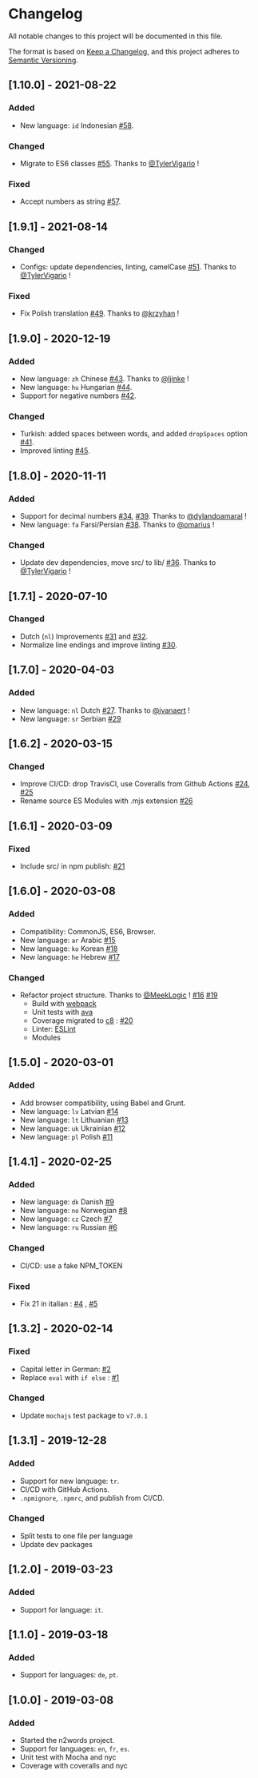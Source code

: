 # Changelog
All notable changes to this project will be documented in this file.

The format is based on [Keep a Changelog](https://keepachangelog.com/en/1.0.0/),
and this project adheres to [Semantic Versioning](https://semver.org/spec/v2.0.0.html).


## [1.10.0] - 2021-08-22
### Added
- New language: `id` Indonesian [#58](https://github.com/forzagreen/n2words/pull/58).

### Changed
- Migrate to ES6 classes [#55](https://github.com/forzagreen/n2words/pull/55). Thanks to [@TylerVigario](https://github.com/TylerVigario) !

### Fixed
- Accept numbers as string [#57](https://github.com/forzagreen/n2words/pull/57).


## [1.9.1] - 2021-08-14
### Changed
- Configs: update dependencies, linting, camelCase [#51](https://github.com/forzagreen/n2words/pull/51). Thanks to [@TylerVigario](https://github.com/TylerVigario) !

### Fixed
- Fix Polish translation [#49](https://github.com/forzagreen/n2words/pull/49). Thanks to [@krzyhan](https://github.com/krzyhan) !

## [1.9.0] - 2020-12-19
### Added
- New language: `zh` Chinese [#43](https://github.com/forzagreen/n2words/pull/43). Thanks to [@ljinke](https://github.com/ljinke) !
- New language: `hu` Hungarian [#44](https://github.com/forzagreen/n2words/pull/44).
- Support for negative numbers [#42](https://github.com/forzagreen/n2words/pull/42).

### Changed
- Turkish: added spaces between words, and added `dropSpaces` option [#41](https://github.com/forzagreen/n2words/pull/41).
- Improved linting [#45](https://github.com/forzagreen/n2words/pull/45).


## [1.8.0] - 2020-11-11
### Added
- Support for decimal numbers [#34](https://github.com/forzagreen/n2words/pull/34), [#39](https://github.com/forzagreen/n2words/pull/39). Thanks to [@dylandoamaral](https://github.com/dylandoamaral) !
- New language: `fa` Farsi/Persian [#38](https://github.com/forzagreen/n2words/pull/38). Thanks to [@omarius](https://github.com/omarius) !

### Changed
- Update dev dependencies, move src/ to lib/ [#36](https://github.com/forzagreen/n2words/pull/36). Thanks to [@TylerVigario](https://github.com/TylerVigario) !


## [1.7.1] - 2020-07-10
### Changed
- Dutch (`nl`) Improvements [#31](https://github.com/forzagreen/n2words/issues/31) and [#32](https://github.com/forzagreen/n2words/pull/32).
- Normalize line endings and improve linting [#30](https://github.com/forzagreen/n2words/pull/30).

## [1.7.0] - 2020-04-03
### Added
- New language: `nl` Dutch [#27](https://github.com/forzagreen/n2words/pull/27). Thanks to [@jvanaert](https://github.com/jvanaert) !
- New language: `sr` Serbian [#29](https://github.com/forzagreen/n2words/pull/29)


## [1.6.2] - 2020-03-15

### Changed
- Improve CI/CD: drop TravisCI, use Coveralls from Github Actions [#24](https://github.com/forzagreen/n2words/issues/24), [#25](https://github.com/forzagreen/n2words/issues/25)
- Rename source ES Modules with .mjs extension [#26](https://github.com/forzagreen/n2words/issues/26)


## [1.6.1] - 2020-03-09

### Fixed
- Include src/ in npm publish: [#21](https://github.com/forzagreen/n2words/issues/21)


## [1.6.0] - 2020-03-08
### Added
- Compatibility: CommonJS, ES6, Browser.
- New language: `ar` Arabic [#15](https://github.com/forzagreen/n2words/pull/15)
- New language: `ko` Korean [#18](https://github.com/forzagreen/n2words/pull/18)
- New language: `he` Hebrew [#17](https://github.com/forzagreen/n2words/pull/17)

### Changed
- Refactor project structure. Thanks to [@MeekLogic](https://github.com/MeekLogic) ! [#16](https://github.com/forzagreen/n2words/pull/16) [#19](https://github.com/forzagreen/n2words/pull/19)
  - Build with [webpack](https://webpack.js.org)
  - Unit tests with [ava](https://github.com/avajs/ava)
  - Coverage migrated to [c8](https://github.com/bcoe/c8) : [#20](https://github.com/forzagreen/n2words/pull/20)
  - Linter: [ESLint](https://eslint.org)
  - Modules



## [1.5.0] - 2020-03-01
### Added
- Add browser compatibility, using Babel and Grunt.
- New language: `lv` Latvian [#14](https://github.com/forzagreen/n2words/pull/14)
- New language: `lt` Lithuanian [#13](https://github.com/forzagreen/n2words/pull/13)
- New language: `uk` Ukrainian [#12](https://github.com/forzagreen/n2words/pull/12)
- New language: `pl` Polish [#11](https://github.com/forzagreen/n2words/pull/11)


## [1.4.1] - 2020-02-25
### Added
- New language: `dk` Danish [#9](https://github.com/forzagreen/n2words/pull/9)
- New language: `no` Norwegian [#8](https://github.com/forzagreen/n2words/pull/8)
- New language: `cz` Czech [#7](https://github.com/forzagreen/n2words/pull/7)
- New language: `ru` Russian [#6](https://github.com/forzagreen/n2words/pull/6)

### Changed
- CI/CD: use a fake NPM_TOKEN

### Fixed
- Fix 21 in italian : [#4](https://github.com/forzagreen/n2words/issues/4) , [#5](https://github.com/forzagreen/n2words/pull/5)

## [1.3.2] - 2020-02-14
### Fixed
- Capital letter in German: [#2](https://github.com/forzagreen/n2words/issues/2)
- Replace `eval` with `if else` : [#1](https://github.com/forzagreen/n2words/issues/1)
### Changed
- Update `mochajs` test package to `v7.0.1`

## [1.3.1] - 2019-12-28
### Added
- Support for new language: `tr`.
- CI/CD with GitHub Actions.
- `.npmignore`, `.npmrc`, and publish from CI/CD.
### Changed
- Split tests to one file per language
- Update dev packages

## [1.2.0] - 2019-03-23
### Added
- Support for language: `it`.

## [1.1.0] - 2019-03-18
### Added
- Support for languages: `de`, `pt`.

## [1.0.0] - 2019-03-08
### Added
- Started the n2words project.
- Support for languages: `en`, `fr`, `es`.
- Unit test with Mocha and nyc
- Coverage with coveralls and nyc

